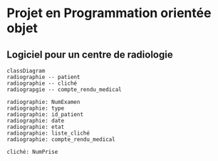 # Projet en Programmation orientée objet
## Logiciel pour un centre de radiologie

```mermaid
classDiagram
radiographie -- patient
radiographie -- cliché
radiograpgie -- compte_rendu_medical

radiographie: NumExamen
radiographie: type
radiographie: id_patient
radiographie: date
radiographie: etat
radiographie: liste_cliché
radiographie: compte_rendu_medical

cliché: NumPrise


```
